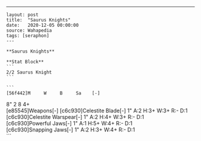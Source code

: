 ---
    layout: post
    title:  "Saurus Knights"
    date:   2020-12-05 00:00:00
    source: Wahapedia
    tags: [seraphon]
    ---
    
    **Saurus Knights**
    
    **Stat Block**
    ```
    2/2 Saurus Knight
    ```
    
    ```
    [56f442]M     W     B     Sa    [-]
8"    2     8     4+    
[e85545]Weapons[-]
[c6c930]Celestite Blade[-]
1"     A:2    H:3+   W:3+   R:-    D:1   
[c6c930]Celestite Warspear[-]
1"     A:2    H:4+   W:3+   R:-    D:1   
[c6c930]Powerful Jaws[-]
1"     A:1    H:5+   W:4+   R:-    D:1   
[c6c930]Snapping Jaws[-]
1"     A:2    H:3+   W:4+   R:-    D:1   
    ```
    
    
    